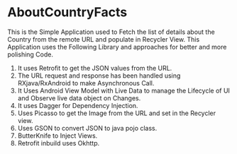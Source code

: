 # AboutCountryFacts
This is the Simple Application used to Fetch the list of details about the Country from the remote URL and populate in Recycler View.
This Application uses the Following Library and approaches for better and more polishing Code.

1. It uses Retrofit to get the JSON values from the URL.
2. The URL request and response has been handled using RXjava/RxAndroid to make Asynchronous Call.
3. It Uses Android View Model with Live Data to manage the Lifecycle of UI and Observe live data object on Changes.
4. It uses Dagger for Dependency Injection.
5. Uses Picasso to get the Image from the URL and set in the Recycler view.
6. Uses GSON to convert JSON to java pojo class.
7. ButterKnife to Inject Views.
8. Retrofit inbuild uses Okhttp.
